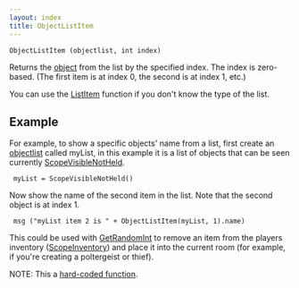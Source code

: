 ```yaml
---
layout: index
title: ObjectListItem
---
```


    ObjectListItem (objectlist, int index)

Returns the [object](../types/object.html) from the list by the specified index. The index is zero-based. (The first item is at index 0, the second is at index 1, etc.)

You can use the [ListItem](listitem.html) function if you don't know the type of the list.

Example
-------

For example, to show a specific objects' name from a list, first create an [objectlist](../types/objectlist.html) called myList, in this example it is a list of objects that can be seen currently [ScopeVisibleNotHeld](../functions/corelibrary/scopevisiblenotheld.html).

     myList = ScopeVisibleNotHeld()

Now show the name of the second item in the list. Note that the second object is at index 1.

     msg ("myList item 2 is " + ObjectListItem(myList, 1).name)

This could be used with [GetRandomInt](getrandomint.html) to remove an item from the players inventory ([ScopeInventory](../functions/corelibrary/scopeinventory.html)) and place it into the current room (for example, if you're creating a poltergeist or thief).

NOTE: This a [hard-coded function](hardcoded.html).
